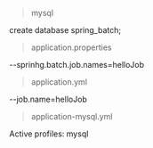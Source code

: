 > mysql

create database spring_batch;

> application.properties

--sprinhg.batch.job.names=helloJob

> application.yml

--job.name=helloJob

> application-mysql.yml

Active profiles: mysql